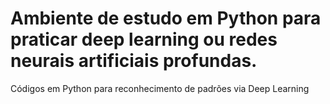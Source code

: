 # Ambiente de estudo em Python para praticar deep learning ou redes neurais artificiais profundas.

Códigos em Python para reconhecimento de padrões via Deep Learning
